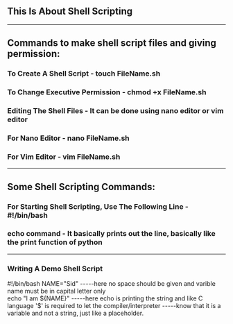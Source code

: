 ## This Is About Shell Scripting

---

## Commands to make shell script files and giving permission:
### To Create A Shell Script - touch FileName.sh
### To Change Executive Permission - chmod +x FileName.sh
### Editing The Shell Files - It can be done using nano editor or vim editor
### For Nano Editor - nano FileName.sh
### For Vim Editor - vim FileName.sh

---

##  Some Shell Scripting Commands:
### For Starting Shell Scripting, Use The Following Line - #!/bin/bash
### echo command - It basically prints out the line, basically like the print function of python 

---
### Writing A Demo Shell Script
#!/bin/bash
NAME="Sid"     -----here no space should be given and varible name must be in capital letter only <br>
echo "I am ${NAME}"     -----here echo is printing the string and like C language '$' is required to let the compiler/interpreter 
                        -----know that it is a variable and not a string, just like a placeholder. <br>

